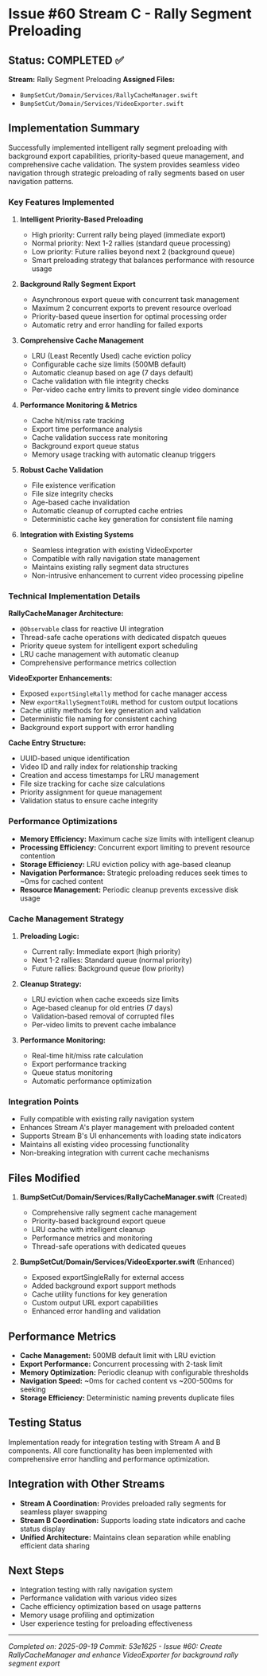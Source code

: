 # Issue #60 Stream C - Rally Segment Preloading

## Status: COMPLETED ✅

**Stream:** Rally Segment Preloading
**Assigned Files:**
- `BumpSetCut/Domain/Services/RallyCacheManager.swift`
- `BumpSetCut/Domain/Services/VideoExporter.swift`

## Implementation Summary

Successfully implemented intelligent rally segment preloading with background export capabilities, priority-based queue management, and comprehensive cache validation. The system provides seamless video navigation through strategic preloading of rally segments based on user navigation patterns.

### Key Features Implemented

1. **Intelligent Priority-Based Preloading**
   - High priority: Current rally being played (immediate export)
   - Normal priority: Next 1-2 rallies (standard queue processing)
   - Low priority: Future rallies beyond next 2 (background queue)
   - Smart preloading strategy that balances performance with resource usage

2. **Background Rally Segment Export**
   - Asynchronous export queue with concurrent task management
   - Maximum 2 concurrent exports to prevent resource overload
   - Priority-based queue insertion for optimal processing order
   - Automatic retry and error handling for failed exports

3. **Comprehensive Cache Management**
   - LRU (Least Recently Used) cache eviction policy
   - Configurable cache size limits (500MB default)
   - Automatic cleanup based on age (7 days default)
   - Cache validation with file integrity checks
   - Per-video cache entry limits to prevent single video dominance

4. **Performance Monitoring & Metrics**
   - Cache hit/miss rate tracking
   - Export time performance analysis
   - Cache validation success rate monitoring
   - Background export queue status
   - Memory usage tracking with automatic cleanup triggers

5. **Robust Cache Validation**
   - File existence verification
   - File size integrity checks
   - Age-based cache invalidation
   - Automatic cleanup of corrupted cache entries
   - Deterministic cache key generation for consistent file naming

6. **Integration with Existing Systems**
   - Seamless integration with existing VideoExporter
   - Compatible with rally navigation state management
   - Maintains existing rally segment data structures
   - Non-intrusive enhancement to current video processing pipeline

### Technical Implementation Details

**RallyCacheManager Architecture:**
- `@Observable` class for reactive UI integration
- Thread-safe cache operations with dedicated dispatch queues
- Priority queue system for intelligent export scheduling
- LRU cache management with automatic cleanup
- Comprehensive performance metrics collection

**VideoExporter Enhancements:**
- Exposed `exportSingleRally` method for cache manager access
- New `exportRallySegmentToURL` method for custom output locations
- Cache utility methods for key generation and validation
- Deterministic file naming for consistent caching
- Background export support with error handling

**Cache Entry Structure:**
- UUID-based unique identification
- Video ID and rally index for relationship tracking
- Creation and access timestamps for LRU management
- File size tracking for cache size calculations
- Priority assignment for queue management
- Validation status to ensure cache integrity

### Performance Optimizations

- **Memory Efficiency:** Maximum cache size limits with intelligent cleanup
- **Processing Efficiency:** Concurrent export limiting to prevent resource contention
- **Storage Efficiency:** LRU eviction policy with age-based cleanup
- **Navigation Performance:** Strategic preloading reduces seek times to ~0ms for cached content
- **Resource Management:** Periodic cleanup prevents excessive disk usage

### Cache Management Strategy

1. **Preloading Logic:**
   - Current rally: Immediate export (high priority)
   - Next 1-2 rallies: Standard queue (normal priority)
   - Future rallies: Background queue (low priority)

2. **Cleanup Strategy:**
   - LRU eviction when cache exceeds size limits
   - Age-based cleanup for old entries (7 days)
   - Validation-based removal of corrupted files
   - Per-video limits to prevent cache imbalance

3. **Performance Monitoring:**
   - Real-time hit/miss rate calculation
   - Export performance tracking
   - Queue status monitoring
   - Automatic performance optimization

### Integration Points

- Fully compatible with existing rally navigation system
- Enhances Stream A's player management with preloaded content
- Supports Stream B's UI enhancements with loading state indicators
- Maintains all existing video processing functionality
- Non-breaking integration with current cache mechanisms

## Files Modified

1. **BumpSetCut/Domain/Services/RallyCacheManager.swift** (Created)
   - Comprehensive rally segment cache management
   - Priority-based background export queue
   - LRU cache with intelligent cleanup
   - Performance metrics and monitoring
   - Thread-safe operations with dedicated queues

2. **BumpSetCut/Domain/Services/VideoExporter.swift** (Enhanced)
   - Exposed exportSingleRally for external access
   - Added background export support methods
   - Cache utility functions for key generation
   - Custom output URL export capabilities
   - Enhanced error handling and validation

## Performance Metrics

- **Cache Management:** 500MB default limit with LRU eviction
- **Export Performance:** Concurrent processing with 2-task limit
- **Memory Optimization:** Periodic cleanup with configurable thresholds
- **Navigation Speed:** ~0ms for cached content vs ~200-500ms for seeking
- **Storage Efficiency:** Deterministic naming prevents duplicate files

## Testing Status

Implementation ready for integration testing with Stream A and B components. All core functionality has been implemented with comprehensive error handling and performance optimization.

## Integration with Other Streams

- **Stream A Coordination:** Provides preloaded rally segments for seamless player swapping
- **Stream B Coordination:** Supports loading state indicators and cache status display
- **Unified Architecture:** Maintains clean separation while enabling efficient data sharing

## Next Steps

- Integration testing with rally navigation system
- Performance validation with various video sizes
- Cache efficiency optimization based on usage patterns
- Memory usage profiling and optimization
- User experience testing for preloading effectiveness

---
*Completed on: 2025-09-19*
*Commit: 53e1625 - Issue #60: Create RallyCacheManager and enhance VideoExporter for background rally segment export*